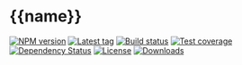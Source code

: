 
# {{name}}

[![NPM version][npm-image]][npm-url]
[![Latest tag][github-tag]][github-url]
[![Build status][travis-image]][travis-url]
[![Test coverage][coveralls-image]][coveralls-url]
[![Dependency Status][david-image]][david-url]
[![License][license-image]][license-url]
[![Downloads][downloads-image]][downloads-url]

[npm-image]: https://img.shields.io/npm/v/{{npm}}.svg?style=flat-square
[npm-url]: https://npmjs.org/package/{{npm}}
[github-tag]: http://img.shields.io/github/tag/{{repository}}.svg?style=flat-square
[github-url]: https://github.com/{{repository}}/tags
[travis-image]: https://img.shields.io/travis/{{repository}}.svg?style=flat-square
[travis-url]: https://travis-ci.org/{{repository}}
[coveralls-image]: https://img.shields.io/coveralls/{{repository}}.svg?style=flat-square
[coveralls-url]: https://coveralls.io/r/{{repository}}
[david-image]: http://img.shields.io/david/{{repository}}.svg?style=flat-square
[david-url]: https://david-dm.org/{{repository}}
[license-image]: http://img.shields.io/npm/l/{{npm}}.svg?style=flat-square
[license-url]: LICENSE
[downloads-image]: http://img.shields.io/npm/dm/{{npm}}.svg?style=flat-square
[downloads-url]: https://npmjs.org/package/{{npm}}
